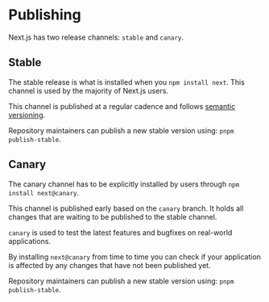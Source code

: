 # Publishing

Next.js has two release channels: `stable` and `canary`.

## Stable

The stable release is what is installed when you `npm install next`. This channel is used by the majority of Next.js users.

This channel is published at a regular cadence and follows [semantic versioning](TODO).

Repository maintainers can publish a new stable version using: `pnpm publish-stable`.

## Canary

The canary channel has to be explicitly installed by users through `npm install next@canary`.

This channel is published early based on the `canary` branch. It holds all changes that are waiting to be published to the stable channel.

`canary` is used to test the latest features and bugfixes on real-world applications.

By installing `next@canary` from time to time you can check if your application is affected by any changes that have not been published yet.

Repository maintainers can publish a new stable version using: `pnpm publish-stable`.

